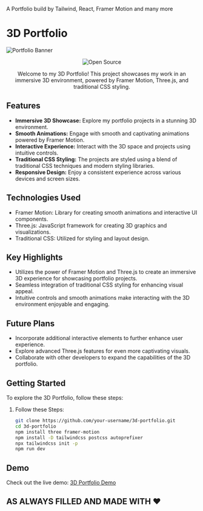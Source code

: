 
A Portfolio build by Tailwind, React, Framer Motion and many more
# 3D Portfolio

![Portfolio Banner](https://path-to-your-image.png)

<p align="center">
  <img src="https://img.shields.io/badge/Open%20Source-8A2BE2" alt="Open Source">
</p>

<p align="center">
  Welcome to my 3D Portfolio! This project showcases my work in an immersive 3D environment, powered by Framer Motion, Three.js, and traditional CSS styling.
</p>

## Features

- **Immersive 3D Showcase:** Explore my portfolio projects in a stunning 3D environment.
- **Smooth Animations:** Engage with smooth and captivating animations powered by Framer Motion.
- **Interactive Experience:** Interact with the 3D space and projects using intuitive controls.
- **Traditional CSS Styling:** The projects are styled using a blend of traditional CSS techniques and modern styling libraries.
- **Responsive Design:** Enjoy a consistent experience across various devices and screen sizes.

## Technologies Used

- Framer Motion: Library for creating smooth animations and interactive UI components.
- Three.js: JavaScript framework for creating 3D graphics and visualizations.
- Traditional CSS: Utilized for styling and layout design.

## Key Highlights

- Utilizes the power of Framer Motion and Three.js to create an immersive 3D experience for showcasing portfolio projects.
- Seamless integration of traditional CSS styling for enhancing visual appeal.
- Intuitive controls and smooth animations make interacting with the 3D environment enjoyable and engaging.

## Future Plans

- Incorporate additional interactive elements to further enhance user experience.
- Explore advanced Three.js features for even more captivating visuals.
- Collaborate with other developers to expand the capabilities of the 3D portfolio.

## Getting Started

To explore the 3D Portfolio, follow these steps:

1. Follow these Steps:

   ```sh
   git clone https://github.com/your-username/3d-portfolio.git
   cd 3d-portfolio
   npm install three framer-motion
   npm install -D tailwindcss postcss autoprefixer
   npx tailwindcss init -p
   npm run dev
## Demo
Check out the live demo: [3D Portfolio Demo](https://john-paul-portfolio.vercel.app/)

 ## AS ALWAYS FILLED AND MADE WITH  ❤︎
